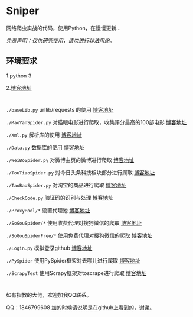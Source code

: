 # Sniper

网络爬虫实战的代码，使用Python，在慢慢更新...

*免责声明：仅供研究使用，请勿进行非法用途。*

## 环境要求

1.python 3

2.[博客地址](http://www.sniper97.cn/index.php/category/note/worm/envirment)

#
`./baseLib.py`   urllib/requests 的使用     [博客地址](http://www.sniper97.cn/index.php/category/note/worm/baselib)

`./MaoYanSpider.py`       对猫眼电影进行爬取，收集评分最高的100部电影  [博客地址](http://www.sniper97.cn/index.php/category/note/worm/maoyan)

`./Xml.py`                解析库的使用                            [博客地址](http://www.sniper97.cn/index.php/category/note/worm/XML)

`./Data.py`               数据库的使用                [博客地址](http://www.sniper97.cn/index.php/category/note/worm/data)

`./WeiBoSpider.py`             对微博主页的微博进行爬取         [博客地址](http://www.sniper97.cn/index.php/category/note/worm/weibo)

`./TouTiaoSpider.py`        对今日头条科技板块部分进行爬取       [博客地址](http://www.sniper97.cn/index.php/category/note/worm/toutiao)

`./TaoBaoSpider.py`       对淘宝的商品进行爬取  [博客地址](http://www.sniper97.cn/index.php/category/note/worm/taobao)

`./CheckCode.py`    验证码的识别与处理       [博客地址](http://www.sniper97.cn/index.php/category/note/worm/checkcode)

`./ProxyPool/*`     设置代理池       [博客地址](http://www.sniper97.cn/index.php/category/note/worm/agent)

`./SoGouSpider/*`   使用收费代理对搜狗微信的爬取    [博客地址](http://www.sniper97.cn/index.php/category/note/worm/sougou)

`./SoGouSpiderFree/*` 使用免费代理对搜狗微信的爬取   [博客地址](http://www.sniper97.cn/index.php/category/note/worm/sou1gou)

`./Login.py`    模拟登录github     [博客地址](http://www.sniper97.cn/index.php/category/note/worm/login)

`./PySpider`    使用PySpider框架对去哪儿进行爬取     [博客地址](http://www.sniper97.cn/index.php/category/note/worm/pyspider)

`./ScrapyTest`    使用Scrapy框架对toscrape进行爬取     [博客地址](http://www.sniper97.cn/index.php/category/note/worm/scrapy)
#


如有指教的大佬，欢迎加我QQ联系。

QQ：1846799608 加的时候请说明是在github上看到的，谢谢。
